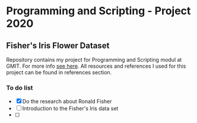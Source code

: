 # Programming and Scripting - Project 2020
## Fisher's Iris Flower Dataset

Repository contains my project for Programming and Scripting modul at GMIT. For more info [see here](https://github.com/ianmcloughlin/project-pands-2020/blob/master/project.pdf). All resources and references I used for this project can be found in references section. 


### To do list 
- [x] Do the research about Ronald Fisher 
- [ ] Introduction to the Fisher's Iris data set
- [ ] 